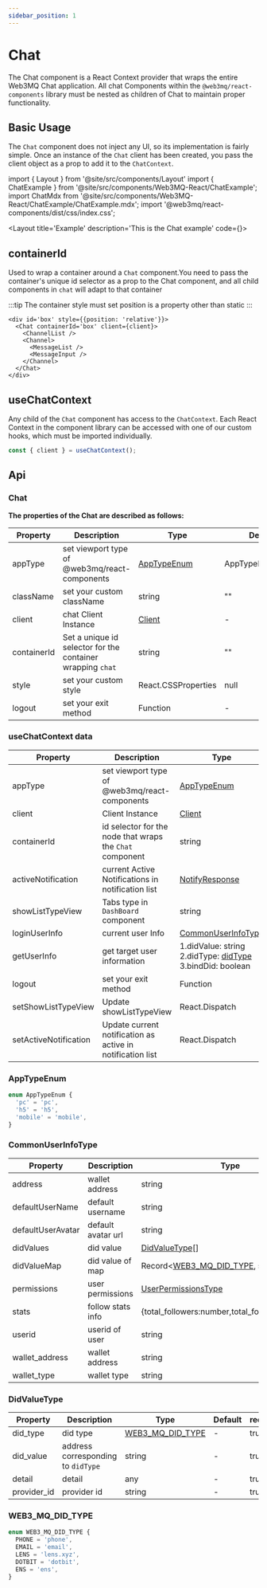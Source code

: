 ```yaml
---
sidebar_position: 1
---
```


# Chat

The Chat component is a React Context provider that wraps the entire Web3MQ Chat application. All chat Components within the `@web3mq/react-components` library must be nested as children of Chat to maintain proper functionality.
 

## Basic Usage

The `Chat` component does not inject any UI, so its implementation is fairly simple. Once an instance of the `Chat` client has been created, you pass the client object as a prop to add it to the `ChatContext`.

import { Layout } from '@site/src/components/Layout'
import { ChatExample } from '@site/src/components/Web3MQ-React/ChatExample';
import ChatMdx from '@site/src/components/Web3MQ-React/ChatExample/ChatExample.mdx';
import '@web3mq/react-components/dist/css/index.css';

<Layout
title='Example'
description='This is the Chat example'
code={<ChatMdx />}>
<ChatExample />
</Layout>

## containerId

Used to wrap a container around a `Chat` component.You need to pass the container's unique id selector as a prop to the Chat component, and all child components in `chat` will adapt to that container

:::tip
  The container style must set position is a property other than static
:::

```tsx
<div id='box' style={{position: 'relative'}}>
  <Chat containerId='box' client={client}>
    <ChannelList />
    <Channel>
      <MessageList />
      <MessageInput />
    </Channel>
  </Chat>
</div>
```

## useChatContext

Any child of the `Chat` component has access to the `ChatContext`. Each React Context in the component library can be accessed with one of our custom hooks, which must be imported individually.

```ts
const { client } = useChatContext();
```

## Api
### Chat
**The properties of the Chat are described as follows:**

| Property    | Description                                       | Type                                                                                 | Default           | required |
| ----------- | ------------------------------------------------- | ------------------------------------------------------------------------------------ | ----------------- | -------- |
| appType     | set viewport type of @web3mq/react-components     | [AppTypeEnum](/docs/Web3MQ-UI-Components/Web3MQ-React/chatComponent/Chat#apptypeenum)| AppTypeEnum["pc"] |   false  |
| className   | set your custom className                         | string                                                                               |   ""              |   false  |
| client      | chat Client Instance                              | [Client](/docs/Web3MQ-SDK/JS-SDK/client/)                                            |   -               |   true   |
| containerId | Set a unique id selector for the container wrapping `chat`| string                                                                               |   ""              |   false  |
| style       | set your custom style                             | React.CSSProperties                                                                  |   null            |   false  |
| logout      | set your exit method                              | Function                                                                             |   -               |   true   |

### useChatContext data

| Property             | Description                                   | Type                                                                                              | Default | required |
| -------------------- | --------------------------------------------- | ------------------------------------------------------------------------------------------------- | ------- | -------- |
| appType              | set viewport type of @web3mq/react-components | [AppTypeEnum](/docs/Web3MQ-UI-Components/Web3MQ-React/chatComponent/Chat#apptypeenum)             | AppTypeEnum["pc"] |   -    |
| client               | Client Instance                               | [Client](/docs/Web3MQ-SDK/JS-SDK/client/)                                                         |   -     |    -     |
| containerId          | id selector for the node that wraps the `Chat` component | string                                                                                            |  ""     |    -     |
| activeNotification   | current Active Notifications in notification list | [NotifyResponse](/docs/Web3MQ-SDK/JS-SDK/types/#notifyresponse)                               |  null   |    -     |
| showListTypeView     | Tabs type in `DashBoard` component            | string                                                                                            | "room"  |    -     |
| loginUserInfo        | current user Info   | [CommonUserInfoType](/docs/Web3MQ-UI-Components/Web3MQ-React/chatComponent/Chat#commonuserinfotype)                         |  null   |    -     |
| getUserInfo          | get target user information                   |1.didValue: string 2.didType: [didType](/docs/Web3MQ-SDK/JS-SDK/types/#didtype) 3.bindDid: boolean |  -      |    -     |
| logout               | set your exit method                          | Function                                                                                          |   -     |    -     |
| setShowListTypeView  | Update showListTypeView                       | React.Dispatch                                                                                    |  -      |    -     |
| setActiveNotification | Update current notification as active in notification list | React.Dispatch                                                                                    |  -      |    -     |
### AppTypeEnum
```ts
enum AppTypeEnum {
  'pc' = 'pc',
  'h5' = 'h5',
  'mobile' = 'mobile',
}
```

### CommonUserInfoType
| Property          | Description        | Type                                                                     | Default   | required |
| ----------------- | ------------------ | ------------------------------------------------------------------------ | --------- | -------- |
| address           | wallet address     | string                                                                   |  -        |  true    |
| defaultUserName   | default username   | string                                                                   |  -        |  true    |
| defaultUserAvatar | default avatar url | string                                                                   |  -        |  true    |
| didValues         | did value          | [DidValueType](/docs/Web3MQ-UI-Components/Web3MQ-React/chatComponent/Chat#didvaluetype)[]|  -        |  true    |
| didValueMap       | did value of map   | Record<[WEB3_MQ_DID_TYPE](/docs/Web3MQ-UI-Components/Web3MQ-React/chatComponent/Chat#web3_mq_did_type), string>                                         |  -        |  true    |
| permissions       | user permissions   | [UserPermissionsType](/docs/Web3MQ-SDK/JS-SDK/types/#userpermissionstype)|  -        |  true    |
| stats             | follow stats info  | {total_followers:number,total_following:number}                          |  -        |  true    |
| userid            | userid of user     | string                                                                   |  -        |  true    |
| wallet_address    | wallet address     | string                                                                   |  -        |  true    |
| wallet_type       | wallet type        | string                                                                   |  -        |  true    |

### DidValueType
| Property  | Description        | Type                                                                     | Default   | required |
| --------- | ------------------ | ------------------------------------------------------------------------ | --------- | -------- |
| did_type  | did type           | [WEB3_MQ_DID_TYPE](/docs/Web3MQ-UI-Components/Web3MQ-React/chatComponent/Chat#web3_mq_did_type) |  -        |  true    |
| did_value | address corresponding to `didType` | string                                                  |  -        |  true    |
| detail    | detail             | any                                                                     |  -        |  true    |
|provider_id| provider id        | string                                                                  |  -        |  true    |
### WEB3_MQ_DID_TYPE
```ts
enum WEB3_MQ_DID_TYPE {
  PHONE = 'phone',
  EMAIL = 'email',
  LENS = 'lens.xyz',
  DOTBIT = 'dotbit',
  ENS = 'ens',
}